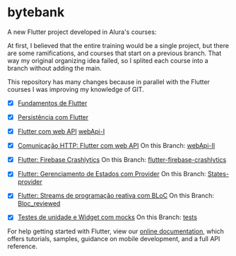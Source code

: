 # bytebank

A new Flutter project developed in Alura's courses:

At first, I believed that the entire training would be a single project, but there are some
ramifications, and courses that start on a previous branch. That way my original organizing idea
failed, so I splited each course into a branch without adding the main.

This repository has many changes because in parallel with the Flutter courses I was improving
my knowledge of GIT.

- [X] [Fundamentos de Flutter](https://cursos.alura.com.br/course/flutter-fundamentos)
- [x] [Persistência com Flutter](https://cursos.alura.com.br/course/flutter-persistencia-interna)
- [x] [Flutter com web API](https://cursos.alura.com.br/course/flutter-web-api) [webApi-I](https://github.com/willsantos/AluraFlutter/tree/course/webApi-I)
- [x] [Comunicação HTTP: Flutter com web API](https://cursos.alura.com.br/course/flutter-comunicacao-http) On this Branch: [webApi-II](https://github.com/willsantos/AluraFlutter/tree/course/webApi-II)
- [x] [Flutter: Firebase Crashlytics](https://cursos.alura.com.br/course/flutter-firebase-crashlytics-relatorios-tempo-real) On this Branch: [flutter-firebase-crashlytics](https://github.com/willsantos/AluraFlutter/tree/course/flutter-firebase-crashlytics)
- [x] [Flutter: Gerenciamento de Estados com Provider](https://cursos.alura.com.br/course/flutter-gerenciamento-estados-provider) On this Branch: [States-provider](https://github.com/willsantos/AluraFlutter/tree/course/states-provider)
- [x] [Flutter: Streams de programação reativa com BLoC](https://cursos.alura.com.br/course/flutter-bloc) On this Branch: [Bloc_reviewed](https://github.com/willsantos/AluraFlutter/tree/course/Bloc_reviewed)
- [x] [Testes de unidade e Widget com mocks](https://cursos.alura.com.br/course/testes-widgets-flutter) On this Branch: [tests](https://github.com/willsantos/AluraFlutter/tree/course/tests)
 


For help getting started with Flutter, view our
[online documentation](https://flutter.dev/docs), which offers tutorials,
samples, guidance on mobile development, and a full API reference.
